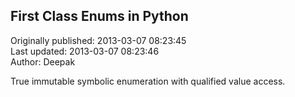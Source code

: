 ## First Class Enums in Python  
Originally published: 2013-03-07 08:23:45  
Last updated: 2013-03-07 08:23:46  
Author: Deepak   
  
True immutable symbolic enumeration with qualified value access.